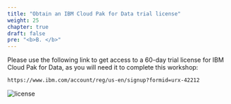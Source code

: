 ```yaml
---
title: "Obtain an IBM Cloud Pak for Data trial license"
weight: 25
chapter: true
draft: false
pre: "<b>B. </b>"
---
```


<!--- Obtain an IBM Cloud Pak for Data trial license --->

Please use the following link to get access to a 60-day trial license for IBM Cloud Pak for Data, as you will need it to complete this workshop:
```sh
https://www.ibm.com/account/reg/us-en/signup?formid=urx-42212
```

![license](/static/images/00_getting_started/ibm-cp4d-trial-license.png)